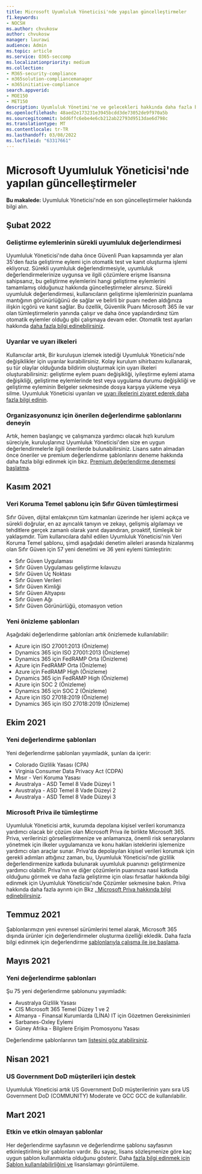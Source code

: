 ```yaml
---
title: Microsoft Uyumluluk Yöneticisi'nde yapılan güncelleştirmeler
f1.keywords:
- NOCSH
ms.author: chvukosw
author: chvukosw
manager: laurawi
audience: Admin
ms.topic: article
ms.service: O365-seccomp
ms.localizationpriority: medium
ms.collection:
- M365-security-compliance
- m365solution-compliancemanager
- m365initiative-compliance
search.appverid:
- MOE150
- MET150
description: Uyumluluk Yönetimi'ne ve gelecekleri hakkında daha fazla bilgi bulun. Güncelleştirilmiş değerlendirmeler, yeni değerlendirme şablonları, yeni eylemler ve daha fazlası hakkında bilgi okuyun.
ms.openlocfilehash: 48aed2e173231e3945bcdd3de73052de9f970a5b
ms.sourcegitcommit: bdd6ffc6ebe4e6cb212ab22793d9513dae6d798c
ms.translationtype: MT
ms.contentlocale: tr-TR
ms.lasthandoff: 03/08/2022
ms.locfileid: "63317661"
---
```

# <a name="whats-new-in-microsoft-compliance-manager"></a>Microsoft Uyumluluk Yöneticisi'nde yapılan güncelleştirmeler

**Bu makalede:** Uyumluluk Yöneticisi'nde en son güncelleştirmeler hakkında bilgi alın.

## <a name="february-2022"></a>Şubat 2022

### <a name="continuous-compliance-assessment-of-improvement-actions"></a>Geliştirme eylemlerinin sürekli uyumluluk değerlendirmesi

Uyumluluk Yöneticisi'nde daha önce Güvenli Puan kapsamında yer alan 35'den fazla geliştirme eylemi için otomatik test ve kanıt oluşturma işlemi ekliyoruz. Sürekli uyumluluk değerlendirmesiyle, uyumluluk değerlendirmelerinize uygunsa ve ilgili çözümlere erişme lisansına sahipsanız, bu geliştirme eylemlerini hangi geliştirme eylemlerini tamamlamış olduğunuz hakkında güncelleştirmeler alırsınız. Sürekli uyumluluk değerlendirmesi, kullanıcıların geliştirme işlemlerinizin puanlama mantığının görünürlüğünü de sağlar ve belirli bir puanı neden aldığınıza ilişkin içgörü ve kanıt sağlar. Bu özellik, Güvenlik Puanı Microsoft 365 ile var olan tümleştirmelerin yanında çalışır ve daha önce yapılandırdınız tüm otomatik eylemler olduğu gibi çalışmaya devam eder. Otomatik test ayarları hakkında [daha fazla bilgi edinebilirsiniz](compliance-manager-setup.md#set-up-automated-testing).
### <a name="alerts-and-alert-policies"></a>Uyarılar ve uyarı ilkeleri

Kullanıcılar artık, Bir kuruluşun izlemek istediği Uyumluluk Yöneticisi'nde değişiklikler için uyarılar kurabilirsiniz. Kolay kurulum sihirbazını kullanarak, şu tür olaylar olduğunda bildirim oluşturmak için uyarı ilkeleri oluşturabilirsiniz: geliştirme eylem puanı değişikliği, iyileştirme eylemi atama değişikliği, geliştirme eylemlerinde test veya uygulama durumu değişikliği ve geliştirme eyleminin Belgeler sekmesinde dosya karşıya yükleme veya silme. Uyumluluk Yöneticisi uyarıları ve [uyarı ilkelerini ziyaret ederek daha fazla bilgi edinin](compliance-manager-alert-policies.md).

### <a name="try-recommended-assessment-templates-for-your-organization"></a>Organizasyonunız için önerilen değerlendirme şablonlarını deneyin

Artık, hemen başlangıç ve çalışmanıza yardımcı olacak hızlı kurulum süreciyle, kuruluşlarınız Uyumluluk Yöneticisi'den size en uygun değerlendirmelerle ilgili önerilerde bulunabilirsiniz. Lisans satın almadan önce öneriler ve premium değerlendirme şablonlarını deneme hakkında daha fazla bilgi edinmek için bkz. [Premium değerlendirme denemesi başlatma](compliance-manager-setup.md#start-a-premium-assessments-trial).

## <a name="november-2021"></a>Kasım 2021

### <a name="zero-trust-integration-for-the-data-protection-baseline-template"></a>Veri Koruma Temel şablonu için Sıfır Güven tümleştirmesi

Sıfır Güven, dijital emlakçının tüm katmanları üzerinde her işlemi açıkça ve sürekli doğrular, en az ayrıcalık tanıyın ve zekayı, gelişmiş algılamayı ve tehditlere gerçek zamanlı olarak yanıt dayandıran, proaktif, tümleşik bir yaklaşımdır. Tüm kullanıcılara dahil edilen Uyumluluk Yöneticisi'nin Veri Koruma Temel şablonu, şimdi aşağıdaki denetim aileleri arasında hizalanmış olan Sıfır Güven için 57 yeni denetimi ve 36 yeni eylemi tümleştirin:

- Sıfır Güven Uygulaması
- Sıfır Güven Uygulaması geliştirme kılavuzu
- Sıfır Güven Uç Noktası
- Sıfır Güven Verileri
- Sıfır Güven Kimliği
- Sıfır Güven Altyapısı
- Sıfır Güven Ağı
- Sıfır Güven Görünürlüğü, otomasyon vetion

### <a name="new-preview-templates"></a>Yeni önizleme şablonları

Aşağıdaki değerlendirme şablonları artık önizlemede kullanılabilir:

- Azure için ISO 27001:2013 (Önizleme)
- Dynamics 365 için ISO 27001:2013 (Önizleme)
- Dynamics 365 için FedRAMP Orta (Önizleme)
- Azure için FedRAMP Orta (Önizleme)
- Azure için FedRAMP High (Önizleme)
- Dynamics 365 için FedRAMP High (Önizleme)
- Azure için SOC 2 (Önizleme)
- Dynamics 365 için SOC 2 (Önizleme)
- Azure için ISO 27018:2019 (Önizleme)
- Dynamics 365 için ISO 27018:2019 (Önizleme)

## <a name="october-2021"></a>Ekim 2021

### <a name="new-assessment-templates"></a>Yeni değerlendirme şablonları

Yeni değerlendirme şablonları yayımladık, şunları da içerir:

- Colorado Gizlilik Yasası (CPA)
- Virginia Consumer Data Privacy Act (CDPA)
- Mısır - Veri Koruma Yasası
- Avustralya - ASD Temel 8 Vade Düzeyi 1
- Avustralya - ASD Temel 8 Vade Düzeyi 2
- Avustralya - ASD Temel 8 Vade Düzeyi 3

### <a name="integration-with-microsoft-priva"></a>Microsoft Priva ile tümleştirme

Uyumluluk Yöneticisi artık, kurumda depolana kişisel verileri korumanıza yardımcı olacak bir çözüm olan Microsoft Priva ile birlikte Microsoft 365. Priva, verilerinizi görselleştirmenize ve anlamanıza, önemli risk senaryolarını yönetmek için ilkeler uygulamanıza ve konu hakları isteklerini işlemenize yardımcı olan araçlar sunar. Priva'da depolayılan kişisel verileri korumak için gerekli adımları attığınız zaman, bu, Uyumluluk Yöneticisi'nde gizlilik değerlendirmenize katkıda bulunarak uyumluluk puanınızı geliştirmenize yardımcı olabilir. Priva'nın ve diğer çözümlerin puanınıza nasıl katkıda olduğunu görmek ve daha fazla geliştirme için olası fırsatlar hakkında bilgi edinmek için Uyumluluk Yöneticisi'nde Çözümler sekmesine bakın. Priva hakkında daha fazla ayrıntı için Bkz [. Microsoft Priva hakkında bilgi edinebilirsiniz](/privacy/priva).

## <a name="july-2021"></a>Temmuz 2021

Şablonlarımızın yeni evrensel sürümlerini temel alarak, Microsoft 365 dışında ürünler için değerlendirmeler oluşturma özelliği ekledik. Daha fazla bilgi edinmek için değerlendirme [şablonlarıyla çalışma ile işe başlama](compliance-manager-templates.md).

## <a name="may-2021"></a>Mayıs 2021

### <a name="new-assessment-templates"></a>Yeni değerlendirme şablonları

Şu 75 yeni değerlendirme şablonunu yayımladık:
- Avustralya Gizlilik Yasası
- CIS Microsoft 365 Temel Düzey 1 ve 2
- Almanya - Finansal Kurumlarda (LİNA) IT için Gözetmen Gereksinimleri
- Sarbanes-Oxley Eylemi
- Güney Afrika - Bilgilere Erişim Promosyonu Yasası

Değerlendirme şablonlarının tam [listesini göz atabilirsiniz](compliance-manager-templates-list.md).

## <a name="april-2021"></a>Nisan 2021

### <a name="support-for-us-government-dod-customers"></a>US Government DoD müşterileri için destek

Uyumluluk Yöneticisi artık US Government DoD müşterilerinin yanı sıra US Government DoD (COMMUNITY) Moderate ve GCC GCC de kullanılabilir.

## <a name="march-2021"></a>Mart 2021

### <a name="active-and-inactive-templates"></a>Etkin ve etkin olmayan şablonlar

Her değerlendirme sayfasının ve değerlendirme şablonu sayfasının etkinleştirilmiş bir şablonları vardır. Bu sayaç, lisans sözleşmenize göre kaç uygun şablon kullanmakta olduğunu gösterir. Daha [fazla bilgi edinmek için Şablon kullanılabilirliğini ve](compliance-manager-templates.md#template-availability-and-licensing) lisanslamayı görüntüleme.
